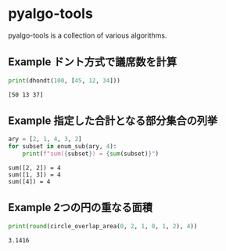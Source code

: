# pyalgo-tools

pyalgo-tools is a collection of various algorithms.

## Example ドント方式で議席数を計算

```python
print(dhondt(100, [45, 12, 34]))
```

```
[50 13 37]
```

## Example 指定した合計となる部分集合の列挙

```python
ary = [2, 1, 4, 3, 2]
for subset in enum_sub(ary, 4):
    print(f"sum({subset}) = {sum(subset)}")
```

```
sum([2, 2]) = 4
sum([1, 3]) = 4
sum([4]) = 4
```

## Example 2つの円の重なる面積

```python
print(round(circle_overlap_area(0, 2, 1, 0, 1, 2), 4))
```

```
3.1416
```

